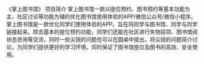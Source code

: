 《掌上图书馆》
项目简介
掌上图书馆一款以座位预约、图书预约等基本功能为主，社区讨论等功能为辅的优化图书馆使用体验的APP/微信公众号/微信小程序。
掌上图书馆是一款优化同学们使用体验的APP。旨在将同学与图书馆、同学与同学链接起来。除去基本的座位预约功能，同学们还能在社区进行失物招领、图书借阅状态咨询等交流，同时一些尖锐的问题也可以在圆桌中提出，将尖锐的问题简介讨论，为同学们提供更好的学习环境，同时保证了图书馆座位及图书的高效、安全使用。